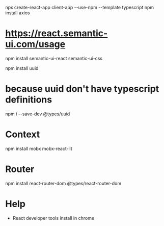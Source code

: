 npx create-react-app client-app --use-npm --template typescript
npm install axios
# https://react.semantic-ui.com/usage
npm install semantic-ui-react semantic-ui-css

npm install uuid
# because uuid don't have typescript definitions
npm i --save-dev @types/uuid

# Context
npm install mobx mobx-react-lit

# Router
npm install react-router-dom @types/react-router-dom


# Help
- React developer tools install in chrome
